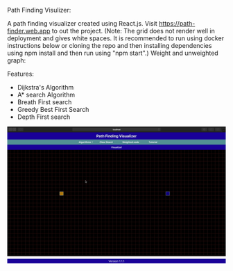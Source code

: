 Path Finding Visulizer:

A path finding visualizer created using React.js. Visit https://path-finder.web.app to out the project.
(Note: The grid does not render well in deployment and gives white spaces. It is recommended to run using
docker instructions below or cloning the repo and then installing dependencies using npm install and then run using "npm start".)
Weight and unweighted graph:

Features:
- Dijkstra's Algorithm
- A* search Algorithm
- Breath First search
- Greedy Best First Search
- Depth First search

![](ezgif-6-e7e565ab3db1.gif)
